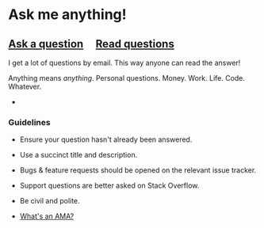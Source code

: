 # Ask me anything!

## [Ask a question](../../issues/new) &nbsp;&nbsp;&nbsp; [Read questions](../../issues?q=is%3Aissue+is%3Aclosed+sort%3Aupdated-desc)

I get a lot of questions by email. This way anyone can read the answer!

Anything means *anything*. Personal questions. Money. Work. Life. Code. Whatever.

-

### Guidelines

- Ensure your question hasn't already been answered.
- Use a succinct title and description.
- Bugs & feature requests should be opened on the relevant issue tracker.
- Support questions are better asked on Stack Overflow.
- Be civil and polite.

- [What's an AMA?](https://en.wikipedia.org/wiki/Reddit#IAmA_and_AMA)
